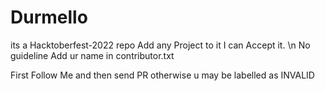 # Durmello
its a Hacktoberfest-2022 repo
Add any Project to it I can Accept it.
\n No guideline
Add ur name in contributor.txt

First Follow Me and then send PR otherwise u may be labelled as INVALID
